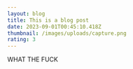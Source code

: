 ```yaml
---
layout: blog
title: This is a blog post
date: 2023-09-01T00:45:10.418Z
thumbnail: /images/uploads/capture.png
rating: 3
---
```

WHAT THE FUCK
